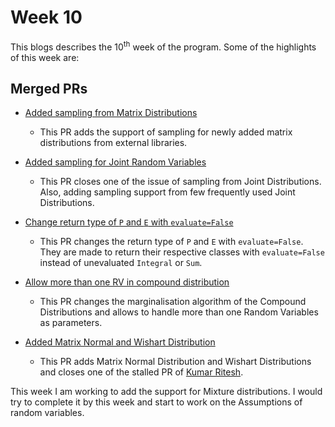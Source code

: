 # Week 10

This blogs describes the 10<sup>th</sup> week of the program. Some of the highlights of this week are:

## Merged PRs

* [Added sampling from Matrix Distributions](https://github.com/sympy/sympy/pull/19857)
  * This PR adds the support of sampling for newly added matrix distributions from external libraries.

* [Added sampling for Joint Random Variables](https://github.com/sympy/sympy/pull/19848)
  * This PR closes one of the issue of sampling from Joint Distributions. Also, adding sampling support from few frequently used Joint Distributions.

* [Change return type of `P` and `E` with `evaluate=False`](https://github.com/sympy/sympy/pull/19819)
  * This PR changes the return type of `P` and `E` with `evaluate=False`. They are made to return their respective classes with `evaluate=False` instead of unevaluated `Integral` or `Sum`.

* [Allow more than one RV in compound distribution](https://github.com/sympy/sympy/pull/19808)
  * This PR changes the marginalisation algorithm of the Compound Distributions and allows to handle more than one Random Variables as parameters.

* [Added Matrix Normal and Wishart Distribution](https://github.com/sympy/sympy/pull/19795)
  * This PR adds Matrix Normal Distribution and Wishart Distributions and closes one of the stalled PR of [Kumar Ritesh](https://github.com/ritesh99rakesh).

This week I am working to add the support for Mixture distributions. I would try to complete it by this week and start to work on the Assumptions of random variables.
